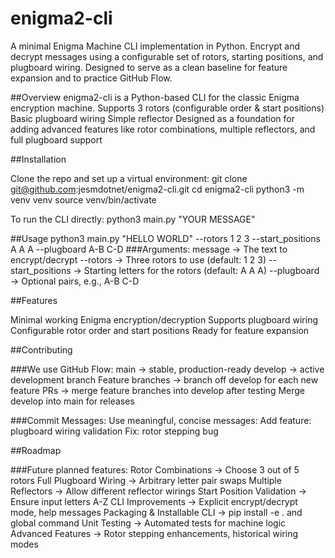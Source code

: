 # enigma2-cli
A minimal Enigma Machine CLI implementation in Python.
Encrypt and decrypt messages using a configurable set of rotors, starting positions, and plugboard wiring. Designed to serve as a clean baseline for feature expansion and to practice GitHub Flow.

##Overview
enigma2-cli is a Python-based CLI for the classic Enigma encryption machine.
Supports 3 rotors (configurable order & start positions)
Basic plugboard wiring
Simple reflector
Designed as a foundation for adding advanced features like rotor combinations, multiple reflectors, and full plugboard support

##Installation

Clone the repo and set up a virtual environment:
git clone git@github.com:jesmdotnet/enigma2-cli.git
cd enigma2-cli
python3 -m venv venv
source venv/bin/activate

To run the CLI directly:
python3 main.py "YOUR MESSAGE"

##Usage
python3 main.py "HELLO WORLD" --rotors 1 2 3 --start_positions A A A --plugboard A-B C-D
###Arguments:
message → The text to encrypt/decrypt
--rotors → Three rotors to use (default: 1 2 3)
--start_positions → Starting letters for the rotors (default: A A A)
--plugboard → Optional pairs, e.g., A-B C-D

##Features

Minimal working Enigma encryption/decryption
Supports plugboard wiring
Configurable rotor order and start positions
Ready for feature expansion

##Contributing

###We use GitHub Flow:
main → stable, production-ready
develop → active development branch
Feature branches → branch off develop for each new feature
PRs → merge feature branches into develop after testing
Merge develop into main for releases

###Commit Messages:
Use meaningful, concise messages:
Add feature: plugboard wiring validation
Fix: rotor stepping bug

##Roadmap

###Future planned features:
Rotor Combinations → Choose 3 out of 5 rotors
Full Plugboard Wiring → Arbitrary letter pair swaps
Multiple Reflectors → Allow different reflector wirings
Start Position Validation → Ensure input letters A-Z
CLI Improvements → Explicit encrypt/decrypt mode, help messages
Packaging & Installable CLI → pip install -e . and global command
Unit Testing → Automated tests for machine logic
Advanced Features → Rotor stepping enhancements, historical wiring modes